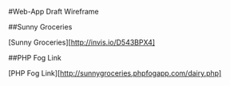 #Web-App Draft Wireframe

##Sunny Groceries

[Sunny Groceries][http://invis.io/D543BPX4]

##PHP Fog Link

[PHP Fog Link][http://sunnygroceries.phpfogapp.com/dairy.php]